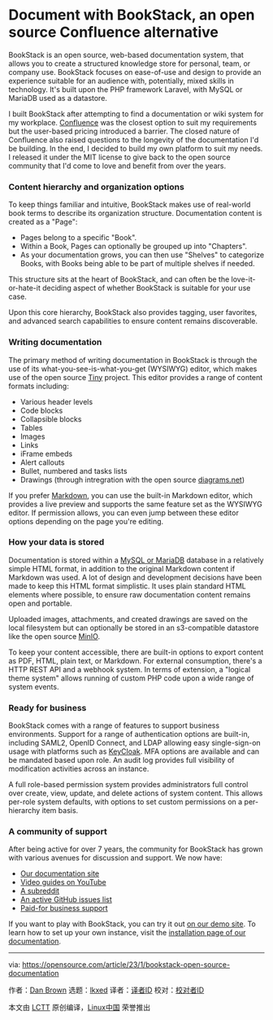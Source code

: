 [#]: subject: "Document with BookStack, an open source Confluence alternative"
[#]: via: "https://opensource.com/article/23/1/bookstack-open-source-documentation"
[#]: author: "Dan Brown https://opensource.com/users/ssddanbrown"
[#]: collector: "lkxed"
[#]: translator: "ZhangZhanhaoxiang"
[#]: reviewer: " "
[#]: publisher: " "
[#]: url: " "

Document with BookStack, an open source Confluence alternative
======

BookStack is an open source, web-based documentation system, that allows you to create a structured knowledge store for personal, team, or company use. BookStack focuses on ease-of-use and design to provide an experience suitable for an audience with, potentially, mixed skills in technology. It's built upon the PHP framework Laravel, with MySQL or MariaDB used as a datastore.

I built BookStack after attempting to find a documentation or wiki system for my workplace. [Confluence][1] was the closest option to suit my requirements but the user-based pricing introduced a barrier. The closed nature of Confluence also raised questions to the longevity of the documentation I'd be building. In the end, I decided to build my own platform to suit my needs. I released it under the MIT license to give back to the open source community that I'd come to love and benefit from over the years.

### Content hierarchy and organization options

To keep things familiar and intuitive, BookStack makes use of real-world book terms to describe its organization structure. Documentation content is created as a "Page":

- Pages belong to a specific "Book".
- Within a Book, Pages can optionally be grouped up into "Chapters".
- As your documentation grows, you can then use "Shelves" to categorize Books, with Books being able to be part of multiple shelves if needed.

This structure sits at the heart of BookStack, and can often be the love-it-or-hate-it deciding aspect of whether BookStack is suitable for your use case.

Upon this core hierarchy, BookStack also provides tagging, user favorites, and advanced search capabilities to ensure content remains discoverable.

### Writing documentation

The primary method of writing documentation in BookStack is through the use of its what-you-see-is-what-you-get (WYSIWYG) editor, which makes use of the open source [Tiny][2] project. This editor provides a range of content formats including:

- Various header levels
- Code blocks
- Collapsible blocks
- Tables
- Images
- Links
- iFrame embeds
- Alert callouts
- Bullet, numbered and tasks lists
- Drawings (through intregration with the open source [diagrams.net][3])

If you prefer [Markdown][4], you can use the built-in Markdown editor, which provides a live preview and supports the same feature set as the WYSIWYG editor. If permission allows, you can even jump between these editor options depending on the page you're editing.

### How your data is stored

Documentation is stored within a [MySQL or MariaDB][5] database in a relatively simple HTML format, in addition to the original Markdown content if Markdown was used. A lot of design and development decisions have been made to keep this HTML format simplistic. It uses plain standard HTML elements where possible, to ensure raw documentation content remains open and portable.

Uploaded images, attachments, and created drawings are saved on the local filesystem but can optionally be stored in an s3-compatible datastore like the open source [MinIO][6].

To keep your content accessible, there are built-in options to export content as PDF, HTML, plain text, or Markdown. For external consumption, there's a HTTP REST API and a webhook system. In terms of extension, a "logical theme system" allows running of custom PHP code upon a wide range of system events.

### Ready for business

BookStack comes with a range of features to support business environments. Support for a range of authentication options are built-in, including SAML2, OpenID Connect, and LDAP allowing easy single-sign-on usage with platforms such as [KeyCloak][7]. MFA options are available and can be mandated based upon role. An audit log provides full visibility of modification activities across an instance.

A full role-based permission system provides administrators full control over create, view, update, and delete actions of system content. This allows per-role system defaults, with options to set custom permissions on a per-hierarchy item basis.

### A community of support

After being active for over 7 years, the community for BookStack has grown with various avenues for discussion and support. We now have:

- [Our documentation site][8]
- [Video guides on YouTube][9]
- [A subreddit][10]
- [An active GitHub issues list][11]
- [Paid-for business support][12]

If you want to play with BookStack, you can try it out [on our demo site][13]. To learn how to set up your own instance, visit the [installation page of our documentation][14].

--------------------------------------------------------------------------------

via: https://opensource.com/article/23/1/bookstack-open-source-documentation

作者：[Dan Brown][a]
选题：[lkxed][b]
译者：[译者ID](https://github.com/译者ID)
校对：[校对者ID](https://github.com/校对者ID)

本文由 [LCTT](https://github.com/LCTT/TranslateProject) 原创编译，[Linux中国](https://linux.cn/) 荣誉推出

[a]: https://opensource.com/users/ssddanbrown
[b]: https://github.com/lkxed
[1]: https://opensource.com/article/20/9/open-source-alternatives-confluence
[2]: https://github.com/tinymce/
[3]: https://www.diagrams.net/
[4]: https://opensource.com/article/19/9/introduction-markdown
[5]: https://opensource.com/downloads/mariadb-mysql-cheat-sheet
[6]: https://github.com/minio/
[7]: https://www.keycloak.org/
[8]: https://www.bookstackapp.com/docs/
[9]: https://www.youtube.com/c/BookStackApp
[10]: https://www.reddit.com/r/bookstack
[11]: https://github.com/BookStackApp/BookStack/issues
[12]: https://www.bookstackapp.com/support
[13]: https://demo.bookstackapp.com/books/bookstack-demo-site/page/logging-in-to-the-demo-site
[14]: https://www.bookstackapp.com/docs/admin/installation/
